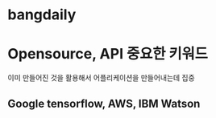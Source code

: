 # bangdaily
<h1> Opensource, API 중요한 키워드</h1>
<p style = "margin-top=15px;"> 이미 만들어진 것을 활용해서 어플리케이션을 만들어내는데 집중
<h2> Google tensorflow, AWS, IBM Watson </h2>

